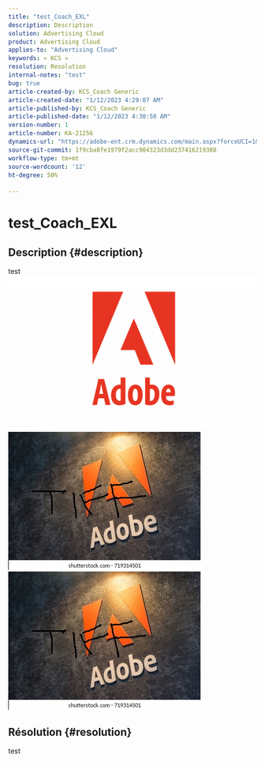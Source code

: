 ```yaml
---
title: "test_Coach_EXL"
description: Description
solution: Advertising Cloud
product: Advertising Cloud
applies-to: "Advertising Cloud"
keywords: « KCS »
resolution: Resolution
internal-notes: "test"
bug: true
article-created-by: KCS_Coach Generic
article-created-date: "1/12/2023 4:29:07 AM"
article-published-by: KCS_Coach Generic
article-published-date: "1/12/2023 4:30:50 AM"
version-number: 1
article-number: KA-21256
dynamics-url: "https://adobe-ent.crm.dynamics.com/main.aspx?forceUCI=1&pagetype=entityrecord&etn=knowledgearticle&id=9d8043a1-3192-ed11-aad1-6045bd006149"
source-git-commit: 1f9cba8fe1979f2acc904323d3dd237416219388
workflow-type: tm+mt
source-wordcount: '12'
ht-degree: 50%

---
```


# test_Coach_EXL

## Description {#description}

test![](assets/___a2d6c6d9-3192-ed11-aad1-6045bd006149___.png)![](assets/___a4d6c6d9-3192-ed11-aad1-6045bd006149___.jpeg)![](assets/___a6d6c6d9-3192-ed11-aad1-6045bd006149___.jpeg)

## Résolution {#resolution}


test
